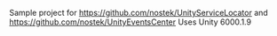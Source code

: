 Sample project for https://github.com/nostek/UnityServiceLocator and https://github.com/nostek/UnityEventsCenter
Uses Unity 6000.1.9
